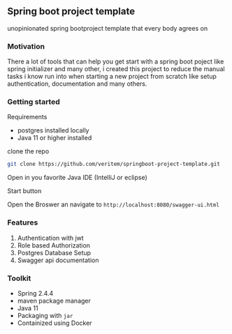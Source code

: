 ## Spring boot project template


unopinionated spring bootproject template that every body agrees on


### Motivation

There a lot of tools that can help you get start with a spring boot poject like spring initializer and many other, i created this project to reduce the manual tasks i know run into when starting a new project from scratch like setup authentication, documentation and many others.


### Getting started


Requirements

- postgres installed locally
- Java 11 or higher installed

clone the repo

```bash
git clone https://github.com/veritem/springboot-project-template.git
```

Open in you favorite Java IDE (IntelliJ or eclipse)

Start button

Open the Broswer an navigate to `http://localhost:8080/swagger-ui.html`

### Features

1. Authentication with jwt
2. Role based Authorization
3. Postgres Database Setup
4. Swagger api documentation



### Toolkit

- Spring 2.4.4
- maven package manager
- Java 11
- Packaging with `jar`
- Containized using Docker
